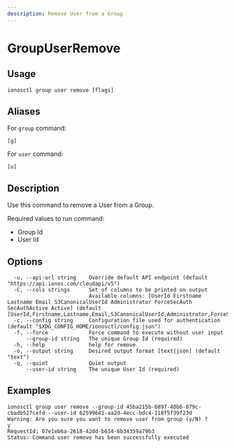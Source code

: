 ```yaml
---
description: Remove User from a Group
---
```


# GroupUserRemove

## Usage

```text
ionosctl group user remove [flags]
```

## Aliases

For `group` command:
```text
[g]
```

For `user` command:
```text
[u]
```

## Description

Use this command to remove a User from a Group.

Required values to run command:

* Group Id
* User Id

## Options

```text
  -u, --api-url string    Override default API endpoint (default "https://api.ionos.com/cloudapi/v5")
  -C, --cols strings      Set of columns to be printed on output 
                          Available columns: [UserId Firstname Lastname Email S3CanonicalUserId Administrator ForceSecAuth SecAuthActive Active] (default [UserId,Firstname,Lastname,Email,S3CanonicalUserId,Administrator,ForceSecAuth,SecAuthActive,Active])
  -c, --config string     Configuration file used for authentication (default "$XDG_CONFIG_HOME/ionosctl/config.json")
  -f, --force             Force command to execute without user input
      --group-id string   The unique Group Id (required)
  -h, --help              help for remove
  -o, --output string     Desired output format [text|json] (default "text")
  -q, --quiet             Quiet output
      --user-id string    The unique User Id (required)
```

## Examples

```text
ionosctl group user remove --group-id 45ba215b-6897-40b6-879c-cbadb527cefd --user-id 62599641-aa2d-4ecc-bdc4-118f5f39f23d 
Warning: Are you sure you want to remove user from group (y/N) ? 
y
RequestId: 07e1eb6a-2618-42dd-b614-6b34359a79b3
Status: Command user remove has been successfully executed
```

